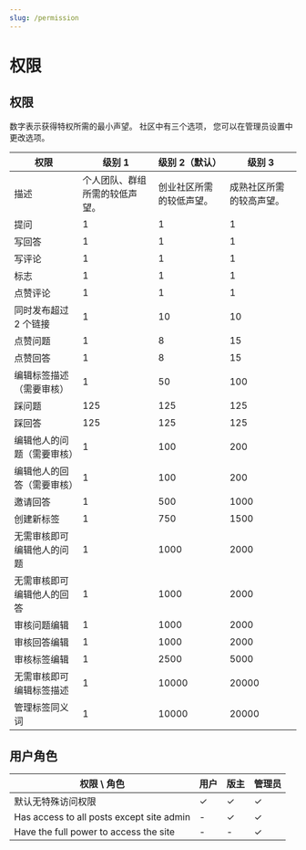 ```yaml
---
slug: /permission
---
```


# 权限

## 权限

数字表示获得特权所需的最小声望。 社区中有三个选项， 您可以在管理员设置中更改选项。

| 权限            | 级别 1            | 级别 2（默认）     | 级别 3         |
| ------------- | --------------- | ------------ | ------------ |
| 描述            | 个人团队、群组所需的较低声望。 | 创业社区所需的较低声望。 | 成熟社区所需的较高声望。 |
| 提问            | 1               | 1            | 1            |
| 写回答           | 1               | 1            | 1            |
| 写评论           | 1               | 1            | 1            |
| 标志            | 1               | 1            | 1            |
| 点赞评论          | 1               | 1            | 1            |
| 同时发布超过 2 个链接  | 1               | 10           | 10           |
| 点赞问题          | 1               | 8            | 15           |
| 点赞回答          | 1               | 8            | 15           |
| 编辑标签描述（需要审核）  | 1               | 50           | 100          |
| 踩问题           | 125             | 125          | 125          |
| 踩回答           | 125             | 125          | 125          |
| 编辑他人的问题（需要审核） | 1               | 100          | 200          |
| 编辑他人的回答（需要审核） | 1               | 100          | 200          |
| 邀请回答          | 1               | 500          | 1000         |
| 创建新标签         | 1               | 750          | 1500         |
| 无需审核即可编辑他人的问题 | 1               | 1000         | 2000         |
| 无需审核即可编辑他人的回答 | 1               | 1000         | 2000         |
| 审核问题编辑        | 1               | 1000         | 2000         |
| 审核回答编辑        | 1               | 1000         | 2000         |
| 审核标签编辑        | 1               | 2500         | 5000         |
| 无需审核即可编辑标签描述  | 1               | 10000        | 20000        |
| 管理标签同义词       | 1               | 10000        | 20000        |

## 用户角色

| 权限 \ 角色                                   | 用户 | 版主 | 管理员 |
| ----------------------------------------- | -- | -- | --- |
| 默认无特殊访问权限                                 | ✓  | ✓  | ✓   |
| Has access to all posts except site admin | -  | ✓  | ✓   |
| Have the full power to access the site    | -  | -  | ✓   |
